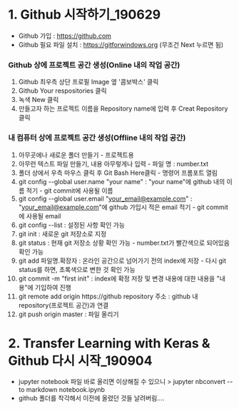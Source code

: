 # 1. Github 시작하기_190629
* Github 가입 : https://github.com
* Github 필요 파일 설치 : https://gitforwindows.org (무조건 Next 누르면 됨)

### Github 상에 프로젝트 공간 생성(Online 내의 작업 공간)
1. Github 최우측 상단 프로필 Image 옆 '콤보박스' 클릭
2. Github Your respositories 클릭
3. 녹색 New 클릭
4. 만들고자 하는 프로젝트 이름을 Repository name에 입력 후 Creat Repository 클릭

### 내 컴퓨터 상에 프로젝트 공간 생성(Offline 내의 작업 공간)
1. 아무곳에나 새로운 폴더 만들기 - 프로젝트용
2. 아무런 텍스트 파일 만들기, 내용 아무렇게나 입력 - 파일 명 : number.txt 
3. 폴더 상에서 우측 마우스 클릭 후 Git Bash Here클릭 - 명령어 프롬포트 열림
4. git config --global user.name "your name" : "your name"에 github 내의 이름 적기 - git commit에 사용될 이름 
5. git config --global user.email "your_email@example.com" : "your_email@example.com"에 github 가입시 적은 email 적기 - git commit에 사용될 email
6. git config --list : 설정된 사항 확인 가능
7. git init : 새로운 git 저장소로 지정
8. git status : 현재 git 저장소 상황 확인 가능 - number.txt가 빨간색으로 되어있음 확인 가능
9. git add 파일명.확장자 : 온라인 공간으로 넘어가기 전의 index에 저장 - 다시 git status를 하면, 초록색으로 변한 것 확인 가능
10. git commit -m "first init" : index에 확정 저장 및 변경 내용에 대한 내용을 "내용"에 기입하여 진행
11. git remote add origin https://github repository 주소 : github 내 repository(프로젝트 공간)과 연결
12. git push origin master : 파일 올리기

# 2. Transfer Learning with Keras & Github 다시 시작_190904
* jupyter notebook 파일 바로 올리면 이상해질 수 있으니 > jupyter nbconvert --to markdown notebook.ipynb
* github 폴더를 착각해서 이전에 올렸던 것들 날려버림....

